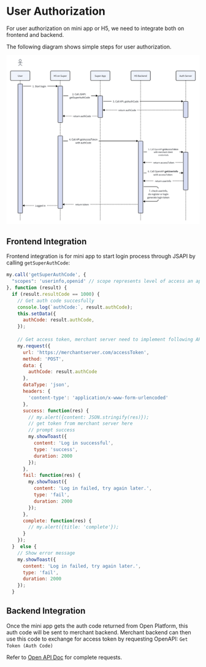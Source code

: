 # User Authorization

For user authorization on mini app or H5, we need to integrate both on frontend and backend.

The following diagram shows simple steps for user authorization.

![](_assets/h5-oauth2.png)

## Frontend Integration

Frontend integration is for mini app to start login process through JSAPI by calling `getSuperAuthCode`:

```js
my.call('getSuperAuthCode', {
  "scopes": 'userinfo,openid' // scope represents level of access an application is requesting
}, function (result) {
  if (result.resultCode == 1000) {
    // Get auth code succesfully
    console.log(`authCode:`, result.authCode);
    this.setData({
      authCode: result.authCode,
    });
    
    // Get access token, merchant server need to implement following API
    my.request({
      url: 'https://merchantserver.com/accessToken',
      method: 'POST',
      data: {
        authCode: result.authCode
      },
      dataType: 'json',
      headers: {
        'content-type': 'application/x-www-form-urlencoded'
      },
      success: function(res) {
        // my.alert({content: JSON.stringify(res)});
        // get token from merchant server here
        // prompt success
        my.showToast({
          content: 'Log in successful',
          type: 'success',
          duration: 2000
        });
      },
      fail: function(res) {
        my.showToast({
          content: 'Log in failed, try again later.',
          type: 'fail',
          duration: 2000
        });
      },
      complete: function(res) {
        // my.alert({title: 'complete'});
      }
    });
  }  else {
    // Show error message
    my.showToast({
      content: 'Log in failed, try again later.',
      type: 'fail',
      duration: 2000
    });
  }
```

## Backend Integration

Once the mini app gets the auth code returned from Open Platform, this auth code will be sent to merchant backend. Merchant backend can then use this code to exchange for access token by requesting OpenAPI: `Get Token (Auth Code)`

Refer to [Open API Doc](https://static.getmya.io/apidoc/SuperOpenAPI.html) for complete requests.